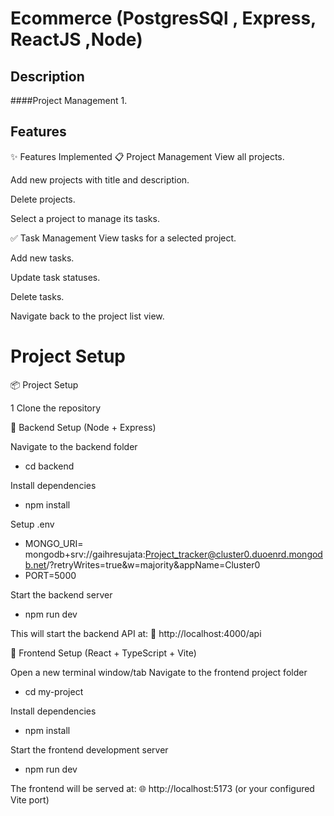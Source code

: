 # Ecommerce (PostgresSQl , Express, ReactJS ,Node)
## Description
####Project Management
1.

## Features
✨ Features Implemented
📋 Project Management
View all projects.

Add new projects with title and description.

Delete projects.

Select a project to manage its tasks.

✅ Task Management
View tasks for a selected project.

Add new tasks.

Update task statuses.

Delete tasks.

Navigate back to the project list view.

# Project Setup
📦 Project Setup

1 Clone the repository

🔧 Backend Setup (Node + Express)

Navigate to the backend folder

- cd backend

Install dependencies

- npm install

Setup .env
- MONGO_URI= mongodb+srv://gaihresujata:Project_tracker@cluster0.duoenrd.mongodb.net/?retryWrites=true&w=majority&appName=Cluster0
- PORT=5000

Start the backend server
- npm run dev

This will start the backend API at:
📡 http://localhost:4000/api

🎨 Frontend Setup (React + TypeScript + Vite)

Open a new terminal window/tab
Navigate to the frontend project folder

- cd my-project

Install dependencies
- npm install

Start the frontend development server
- npm run dev

The frontend will be served at:
🌐 http://localhost:5173 (or your configured Vite port)
